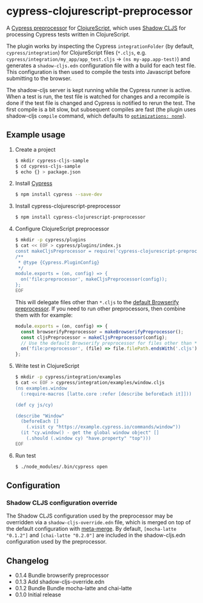# cypress-clojurescript-preprocessor

A [Cypress preprocessor](https://docs.cypress.io/api/plugins/preprocessors-api.html) for [ClojureScript](https://clojurescript.org/), which uses [Shadow CLJS](https://github.com/thheller/shadow-cljs) for processing Cypress tests written in ClojureScript.

The plugin works by inspecting the Cypress `integrationFolder` (by default, `cypress/integration`) for ClojureScript files (`*.cljs`, e.g. `cypress/integration/my_app/app_test.cljs` -> `(ns my-app.app-test)`) and generates a `shadow-cljs.edn` configuration file with a build for each test file. This configuration is then used to compile the tests into Javascript before submitting to the browser.

The shadow-cljs server is kept running while the Cypress runner is active. When a test is run, the test file is watched for changes and a recompile is done if the test file is changed and Cypress is notified to rerun the test. The first compile is a bit slow, but subsequent compiles are fast (the plugin uses shadow-cljs `compile` command, which defaults to [`optimizations: none`](https://shadow-cljs.github.io/docs/UsersGuide.html#Optimization)).

## Example usage

1. Create a project

   ```sh
   $ mkdir cypress-cljs-sample
   $ cd cypress-cljs-sample
   $ echo {} > package.json
   ```

2. Install [Cypress](https://docs.cypress.io/guides/getting-started/installing-cypress.html#Installing)

   ```sh
   $ npm install cypress --save-dev
   ```

3. Install cypress-clojurescript-preprocessor

   ```sh
   $ npm install cypress-clojurescript-preprocessor
   ```

4. Configure ClojureScript preprocessor

   ```sh
   $ mkdir -p cypress/plugins
   $ cat << EOF > cypress/plugins/index.js
   const makeCljsPreprocessor = require('cypress-clojurescript-preprocessor');
   /**
    * @type {Cypress.PluginConfig}
    */
   module.exports = (on, config) => {
     on('file:preprocessor', makeCljsPreprocessor(config));
   };
   EOF
   ```

   This will delegate files other than `*.cljs` to the [default Browserify preprocessor](https://docs.cypress.io/api/plugins/preprocessors-api.html#Defaults). If you need to run other preprocessors, then combine them with for example:

   ```js
   module.exports = (on, config) => {
     const browserifyPreprocessor = makeBrowserifyPreprocessor();
     const cljsPreprocessor = makeCljsPreprocessor(config);
     // Use the default Browserify preprocessor for files other than *.cljs
     on('file:preprocessor', (file) => file.filePath.endsWith('.cljs') ? cljsPreprocessor(file) : browserifyPreprocessor(file));
   };
   ```
5. Write test in ClojureScript

   ```sh
   $ mkdir -p cypress/integration/examples
   $ cat << EOF > cypress/integration/examples/window.cljs
   (ns examples.window
     (:require-macros [latte.core :refer [describe beforeEach it]]))

   (def cy js/cy)

   (describe "Window"
     (beforeEach []
       (.visit cy "https://example.cypress.io/commands/window"))
     (it "cy.window() - get the global window object" []
       (.should (.window cy) "have.property" "top")))
   EOF
   ```
6. Run test

   ```sh
   $ ./node_modules/.bin/cypress open
   ```

## Configuration

### Shadow CLJS configuration override

The Shadow CLJS configuration used by the preprocessor may be overridden via a `shadow-cljs-override.edn` file, which is merged on top of the default configuration with [meta-merge](https://github.com/weavejester/meta-merge). By default, `[mocha-latte "0.1.2"]` and `[chai-latte "0.2.0"]` are included in the shadow-cljs.edn configuration used by the preprocessor.

## Changelog

* 0.1.4 Bundle browserify preprocessor
* 0.1.3 Add shadow-cljs-override.edn
* 0.1.2 Bundle Bundle mocha-latte and chai-latte
* 0.1.0 Initial release
